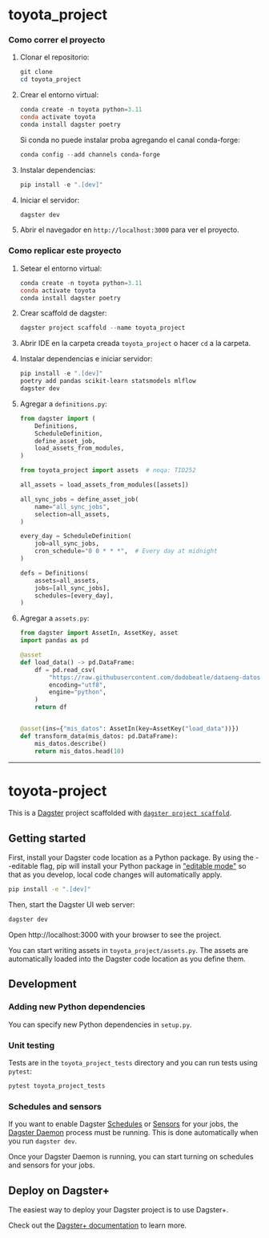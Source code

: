# toyota_project

### Como correr el proyecto
1. Clonar el repositorio:
    ```powershell
    git clone
    cd toyota_project
    ```

2. Crear el entorno virtual:
    ```powershell
    conda create -n toyota python=3.11
    conda activate toyota
    conda install dagster poetry
    ```
    Si conda no puede instalar proba agregando el canal conda-forge:
   ```powershell
   conda config --add channels conda-forge
   ```

4. Instalar dependencias:
    ```powershell
    pip install -e ".[dev]"
    ```

5. Iniciar el servidor:
    ```powershell
    dagster dev
    ```

6. Abrir el navegador en `http://localhost:3000` para ver el proyecto.

### Como replicar este proyecto

1. Setear el entorno virtual:
    ```powershell
    conda create -n toyota python=3.11
    conda activate toyota
    conda install dagster poetry
    ```

2. Crear scaffold de dagster:
    ```powershell
    dagster project scaffold --name toyota_project
    ```

3. Abrir IDE en la carpeta creada `toyota_project` o hacer `cd` a la carpeta.

4. Instalar dependencias e iniciar servidor:
    ```powershell
    pip install -e ".[dev]"
    poetry add pandas scikit-learn statsmodels mlflow
    dagster dev
    ```

5. Agregar a `definitions.py`:

    ```python
    from dagster import (
        Definitions,
        ScheduleDefinition,
        define_asset_job,
        load_assets_from_modules,
    )

    from toyota_project import assets  # noqa: TID252

    all_assets = load_assets_from_modules([assets])

    all_sync_jobs = define_asset_job(
        name="all_sync_jobs",
        selection=all_assets,
    )

    every_day = ScheduleDefinition(
        job=all_sync_jobs,
        cron_schedule="0 0 * * *",  # Every day at midnight
    )

    defs = Definitions(
        assets=all_assets,
        jobs=[all_sync_jobs],
        schedules=[every_day],
    )
    ```

6. Agregar a `assets.py`:

    ```python
    from dagster import AssetIn, AssetKey, asset
    import pandas as pd

    @asset
    def load_data() -> pd.DataFrame:
        df = pd.read_csv(
            "https://raw.githubusercontent.com/dodobeatle/dataeng-datos/refs/heads/main/ToyotaCorolla.csv",
            encoding="utf8",
            engine="python",
        )
        return df


    @asset(ins={"mis_datos": AssetIn(key=AssetKey("load_data"))})
    def transform_data(mis_datos: pd.DataFrame):
        mis_datos.describe()
        return mis_datos.head(10)
    ```

---

# toyota-project

This is a [Dagster](https://dagster.io/) project scaffolded with [`dagster project scaffold`](https://docs.dagster.io/guides/build/projects/creating-a-new-project).

## Getting started

First, install your Dagster code location as a Python package. By using the --editable flag, pip will install your Python package in ["editable mode"](https://pip.pypa.io/en/latest/topics/local-project-installs/#editable-installs) so that as you develop, local code changes will automatically apply.

```bash
pip install -e ".[dev]"
```

Then, start the Dagster UI web server:

```bash
dagster dev
```

Open http://localhost:3000 with your browser to see the project.

You can start writing assets in `toyota_project/assets.py`. The assets are automatically loaded into the Dagster code location as you define them.

## Development

### Adding new Python dependencies

You can specify new Python dependencies in `setup.py`.

### Unit testing

Tests are in the `toyota_project_tests` directory and you can run tests using `pytest`:

```bash
pytest toyota_project_tests
```

### Schedules and sensors

If you want to enable Dagster [Schedules](https://docs.dagster.io/guides/automate/schedules/) or [Sensors](https://docs.dagster.io/guides/automate/sensors/) for your jobs, the [Dagster Daemon](https://docs.dagster.io/guides/deploy/execution/dagster-daemon) process must be running. This is done automatically when you run `dagster dev`.

Once your Dagster Daemon is running, you can start turning on schedules and sensors for your jobs.

## Deploy on Dagster+

The easiest way to deploy your Dagster project is to use Dagster+.

Check out the [Dagster+ documentation](https://docs.dagster.io/dagster-plus/) to learn more.
